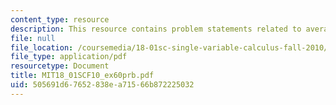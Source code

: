 ```yaml
---
content_type: resource
description: This resource contains problem statements related to average work balance.
file: null
file_location: /coursemedia/18-01sc-single-variable-calculus-fall-2010/505691d67652838ea71566b872225032_MIT18_01SCF10_ex60prb.pdf
file_type: application/pdf
resourcetype: Document
title: MIT18_01SCF10_ex60prb.pdf
uid: 505691d6-7652-838e-a715-66b872225032
---
```

